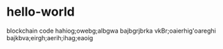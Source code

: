 # hello-world
blockchain code
hahiog;owebg;albgwa
bajbgrjbrka vkBr;oaierhig'oareghi
bajkbva;eirgh;aerih;ihag;eaoig
